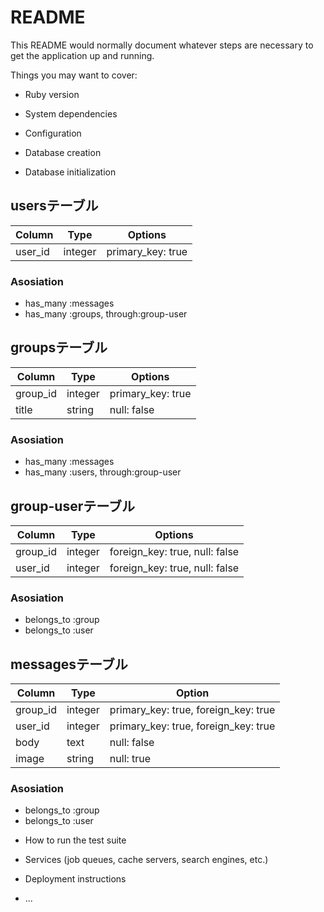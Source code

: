 # README

This README would normally document whatever steps are necessary to get the
application up and running.

Things you may want to cover:

* Ruby version

* System dependencies

* Configuration

* Database creation

* Database initialization

## usersテーブル
|Column|Type|Options|
|------|----|-------|
|user_id|integer|primary_key: true|

### Asosiation
- has_many :messages
- has_many :groups, through:group-user


##  groupsテーブル

|Column|Type|Options|
|------|----|-------|
|group_id|integer|primary_key: true|
|title|string|null: false|

### Asosiation
- has_many :messages
- has_many :users, through:group-user

## group-userテーブル

|Column|Type|Options|
|------|----|-------|
|group_id|integer|foreign_key: true, null: false|
|user_id|integer|foreign_key: true, null: false|

### Asosiation
- belongs_to :group
- belongs_to :user


## messagesテーブル
|Column|Type|Option|
|------|----|------|
|group_id|integer|primary_key: true, foreign_key: true|
|user_id|integer|primary_key: true, foreign_key: true|
|body|text|null: false|
|image|string|null: true|

### Asosiation
- belongs_to :group
- belongs_to :user


* How to run the test suite

* Services (job queues, cache servers, search engines, etc.)

* Deployment instructions

* ...
